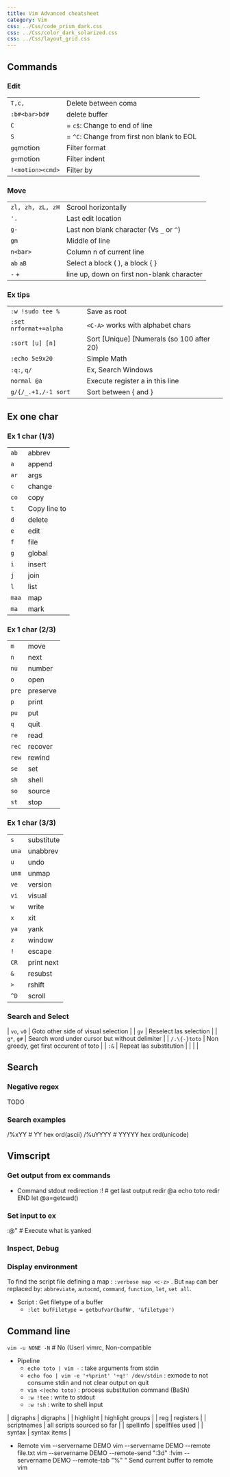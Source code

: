 ```yaml
---
title: Vim Advanced cheatsheet
category: Vim
css: ../Css/code_prism_dark.css
css: ../Css/color_dark_solarized.css
css: ../Css/layout_grid.css
---
```


## Commands

### Edit
|                  |   |
| ---              | --- |
| `T,c,`           | Delete between coma |
| `:b#<bar>bd#`    | delete buffer |
| `C`              | = `c$`: Change to end of line |
| `S`              | = `^C`: Change from first non blank to EOL |
| `gq`motion       | Filter format |
| `g=`motion       | Filter indent |
| `!<motion><cmd>` | Filter <Motion> by <cmd> |

### Move
|                  |   |
| ---              | --- |
| `zl, zh, zL, zH` | Scrool horizontally |
| `'.`             | Last edit location |
| `g-`             | Last non blank character (Vs `_` or `^`) |
| `gm`             | Middle of line |
| `n<bar>`         | Column n of current line |
| `ab` `aB`        | Select a block ( ), a block { } |
| `-` `+`          | line up, down on first non-blank character |

### Ex tips

|               |   |
| ---           | --- |
| `:w !sudo tee %`       | Save as root |
| `:set nrformat+=alpha` | `<C-A>` works with alphabet chars |
| `:sort [u] [n]`        | Sort [Unique] [Numerals (so 100 after 20) |
| `:echo 5e9x20`         | Simple Math |
| `:q:`, `q/`            | Ex, Search Windows |
| `normal @a`            | Execute register a in this line |
| `g/{/_.+1,/-1 sort`    | Sort between { and } |

## Ex one char


### Ex 1 char (1/3)

|       |   |
| ---   | --- |
| `ab`  | abbrev |
| `a`   | append |
| `ar`  | args |
| `c`   | change |
| `co`  | copy |
| `t`   | Copy line to |
| `d`   | delete |
| `e`   | edit |
| `f`   | file |
| `g`   | global |
| `i`   | insert |
| `j`   | join |
| `l`   | list |
| `maa` | map |
| `ma`  | mark |

### Ex 1 char (2/3)

|       |   |
| ---   | --- |
| `m`   | move |
| `n`   | next |
| `nu`  | number |
| `o`   | open |
| `pre` | preserve |
| `p`   | print |
| `pu`  | put |
| `q`   | quit |
| `re`  | read |
| `rec` | recover |
| `rew` | rewind |
| `se`  | set |
| `sh`  | shell |
| `so`  | source |
| `st`  | stop |

### Ex 1 char (3/3)

|       |   |
| ---   | --- |
| `s`   | substitute |
| `una` | unabbrev |
| `u`   | undo |
| `unm` | unmap |
| `ve`  | version |
| `vi`  | visual |
| `w`   | write |
| `x`   | xit |
| `ya`  | yank |
| `z`   | window |
| `!`   | escape |
| `CR`  | print next |
| `&`   | resubst |
| `>`   | rshift |
| `^D`  | scroll |



### Search and Select

| `vo`, `vO`   | Goto other side of visual selection |
| `gv`         | Reselect las selection |
| `g*`, `g#`   | Search word under cursor but without delimiter |
| `/.\{-}toto` | Non greedy, get first occurent of toto |
| `:&`         | Repeat las substitution |
|              |   |



## Search

### Negative regex

TODO

### Search examples

/\%xYY					# YY hex ord(ascii)
/\%uYYYY				# YYYYY hex ord(unicode)

## Vimscript

### Get output from ex commands

* Command stdout redirection
	:!		# get last output
	redir @a
	echo toto
	redir END
	let @a=getcwd() 
	
### Set input to ex

:@"						# Execute what is yanked

### Inspect, Debug



### Display environment

To find the script file defining a map : `:verbose map <c-z>` . But `map` can ber replaced by: `abbreviate`, `autocmd`, `command`, `function`, `let`, `set all`.

* Script : Get filetype of a buffer
	* `:let bufFiletype = getbufvar(bufNr, '&filetype')`

## Command line

`vim -u NONE -N` # No (User) vimrc, Non-compatible

* Pipeline
	* `echo toto | vim -` : take arguments from stdin
	* `echo foo | vim -e '+%print' '+q!' /dev/stdin` : exmode to not consume stdin and not clear output on quit
	* `vim <(echo toto)` : process substitution command (BaSh)
	* `:w !tee` : write to stdout
  * `:w !sh` : write to shell input

| digraphs    | digraphs |
| highlight   | highlight groups |
| reg         | registers |
| scriptnames | all scripts sourced so far |
| spellinfo   | spellfiles used |
| syntax      | syntax items |

* Remote 
	vim --servername DEMO
	vim --servername DEMO --remote file.txt
	vim --servername DEMO  --remote-send ":3d<CR>"
	:!vim --servername DEMO --remote-tab "%"   " Send current buffer to remote vim
